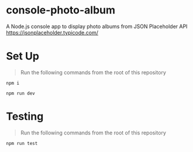 # console-photo-album
<!-- ![console-photo-album](./preview.png) -->

A Node.js console app to display photo albums from JSON Placeholder API https://jsonplaceholder.typicode.com/

# Set Up
> Run the following commands from the root of this repository
```
npm i
```
```
npm run dev
```

# Testing
> Run the following commands from the root of this repository
```
npm run test
```